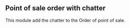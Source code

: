 Point of sale order with chatter
---------------------------------
This module add the chatter to the Order of point of sale.



